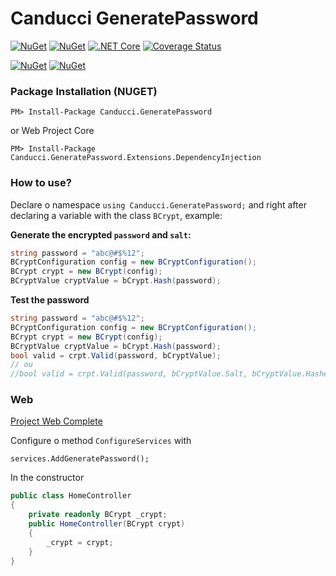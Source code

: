 # Canducci GeneratePassword


[![NuGet](https://img.shields.io/nuget/v/Canducci.GeneratePassword.svg?style=plastic&label=version)](https://www.nuget.org/packages/Canducci.GeneratePassword/)
[![NuGet](https://img.shields.io/nuget/dt/Canducci.GeneratePassword.svg)](https://www.nuget.org/packages/Canducci.GeneratePassword/)
[![.NET Core](https://github.com/fulviocanducci/Canducci.GeneratePassword/workflows/.NET%20Core/badge.svg)](https://www.nuget.org/packages/Canducci.GeneratePassword/) [![Coverage Status](https://coveralls.io/repos/github/fulviocanducci/Canducci.GeneratePassword/badge.svg?branch=master)](https://coveralls.io/github/fulviocanducci/Canducci.GeneratePassword?branch=master)

[![NuGet](https://img.shields.io/nuget/v/Canducci.GeneratePassword.Extensions.DependencyInjection.svg?style=plastic&label=version)](https://www.nuget.org/packages/Canducci.GeneratePassword.Extensions.DependencyInjection/)
[![NuGet](https://img.shields.io/nuget/dt/Canducci.GeneratePassword.Extensions.DependencyInjection.svg)](https://www.nuget.org/packages/Canducci.GeneratePassword.Extensions.DependencyInjection/)

### Package Installation (NUGET)

```Csharp
PM> Install-Package Canducci.GeneratePassword
```

or Web Project Core

```Csharp
PM> Install-Package Canducci.GeneratePassword.Extensions.DependencyInjection
```

### How to use?

Declare o namespace `using Canducci.GeneratePassword;` and right after declaring a variable with the class `BCrypt`, example:

__Generate the encrypted `password` and `salt`:__

```csharp
string password = "abc@#$%12";
BCryptConfiguration config = new BCryptConfiguration();
BCrypt crypt = new BCrypt(config);
BCryptValue cryptValue = bCrypt.Hash(password);
```


__Test the password__

```csharp
string password = "abc@#$%12";
BCryptConfiguration config = new BCryptConfiguration();
BCrypt crypt = new BCrypt(config);
BCryptValue cryptValue = bCrypt.Hash(password);
bool valid = crpt.Valid(password, bCryptValue); 
// ou
//bool valid = crpt.Valid(password, bCryptValue.Salt, bCryptValue.Hashed); 
```


### Web

[Project Web Complete](https://github.com/fulviocanducci/Canducci.GeneratePassword/tree/master/Test.WebApplication)

Configure o method `ConfigureServices` with

    services.AddGeneratePassword();

In the constructor

```csharp
public class HomeController
{
    private readonly BCrypt _crypt;
    public HomeController(BCrypt crypt)
    {
        _crypt = crypt;
    }
}
```